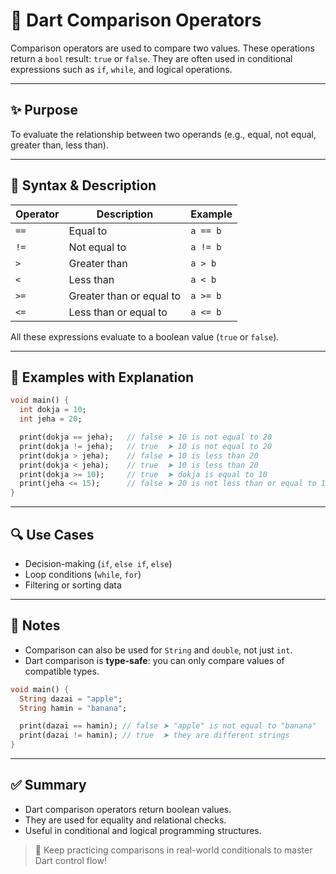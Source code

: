 # 🐋 Dart Comparison Operators

Comparison operators are used to compare two values. These operations return a `bool` result: `true` or `false`.
They are often used in conditional expressions such as `if`, `while`, and logical operations.

---

## ✨ Purpose

To evaluate the relationship between two operands (e.g., equal, not equal, greater than, less than).

---

## 🧠 Syntax & Description

| Operator | Description              | Example  |
| -------- | ------------------------ | -------- |
| `==`     | Equal to                 | `a == b` |
| `!=`     | Not equal to             | `a != b` |
| `>`      | Greater than             | `a > b`  |
| `<`      | Less than                | `a < b`  |
| `>=`     | Greater than or equal to | `a >= b` |
| `<=`     | Less than or equal to    | `a <= b` |

All these expressions evaluate to a boolean value (`true` or `false`).

---

## 🧪 Examples with Explanation

```dart
void main() {
  int dokja = 10;
  int jeha = 20;

  print(dokja == jeha);   // false ➤ 10 is not equal to 20
  print(dokja != jeha);   // true  ➤ 10 is not equal to 20
  print(dokja > jeha);    // false ➤ 10 is less than 20
  print(dokja < jeha);    // true  ➤ 10 is less than 20
  print(dokja >= 10);     // true  ➤ dokja is equal to 10
  print(jeha <= 15);      // false ➤ 20 is not less than or equal to 15
}
```

---

## 🔍 Use Cases

* Decision-making (`if`, `else if`, `else`)
* Loop conditions (`while`, `for`)
* Filtering or sorting data

---

## 📌 Notes

* Comparison can also be used for `String` and `double`, not just `int`.
* Dart comparison is **type-safe**: you can only compare values of compatible types.

```dart
void main() {
  String dazai = "apple";
  String hamin = "banana";

  print(dazai == hamin); // false ➤ "apple" is not equal to "banana"
  print(dazai != hamin); // true  ➤ they are different strings
}
```

---

## ✅ Summary

* Dart comparison operators return boolean values.
* They are used for equality and relational checks.
* Useful in conditional and logical programming structures.

> 🐋 Keep practicing comparisons in real-world conditionals to master Dart control flow!
